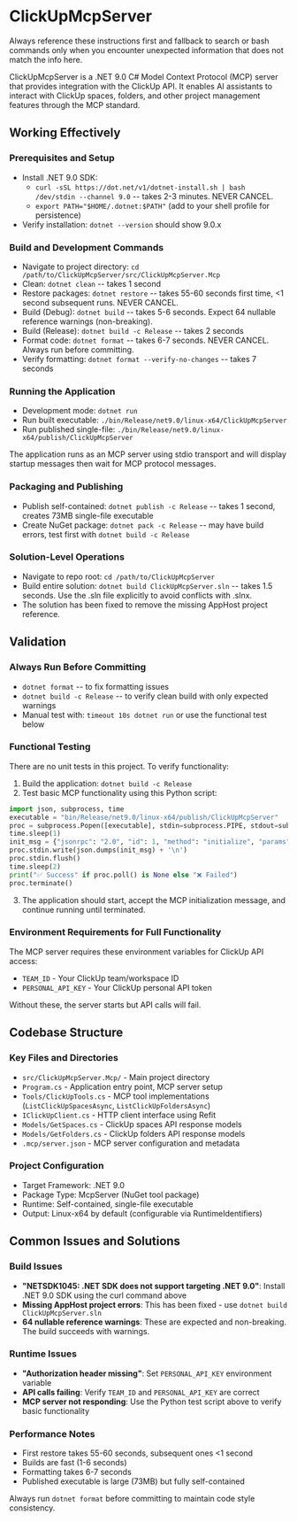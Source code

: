 # ClickUpMcpServer

Always reference these instructions first and fallback to search or bash commands only when you encounter unexpected information that does not match the info here.

ClickUpMcpServer is a .NET 9.0 C# Model Context Protocol (MCP) server that provides integration with the ClickUp API. It enables AI assistants to interact with ClickUp spaces, folders, and other project management features through the MCP standard.

## Working Effectively

### Prerequisites and Setup
- Install .NET 9.0 SDK:
  - `curl -sSL https://dot.net/v1/dotnet-install.sh | bash /dev/stdin --channel 9.0` -- takes 2-3 minutes. NEVER CANCEL.
  - `export PATH="$HOME/.dotnet:$PATH"` (add to your shell profile for persistence)
- Verify installation: `dotnet --version` should show 9.0.x

### Build and Development Commands
- Navigate to project directory: `cd /path/to/ClickUpMcpServer/src/ClickUpMcpServer.Mcp`
- Clean: `dotnet clean` -- takes 1 second
- Restore packages: `dotnet restore` -- takes 55-60 seconds first time, <1 second subsequent runs. NEVER CANCEL.
- Build (Debug): `dotnet build` -- takes 5-6 seconds. Expect 64 nullable reference warnings (non-breaking).
- Build (Release): `dotnet build -c Release` -- takes 2 seconds
- Format code: `dotnet format` -- takes 6-7 seconds. NEVER CANCEL. Always run before committing.
- Verify formatting: `dotnet format --verify-no-changes` -- takes 7 seconds

### Running the Application
- Development mode: `dotnet run`
- Run built executable: `./bin/Release/net9.0/linux-x64/ClickUpMcpServer`
- Run published single-file: `./bin/Release/net9.0/linux-x64/publish/ClickUpMcpServer`

The application runs as an MCP server using stdio transport and will display startup messages then wait for MCP protocol messages.

### Packaging and Publishing
- Publish self-contained: `dotnet publish -c Release` -- takes 1 second, creates 73MB single-file executable
- Create NuGet package: `dotnet pack -c Release` -- may have build errors, test first with `dotnet build -c Release`

### Solution-Level Operations
- Navigate to repo root: `cd /path/to/ClickUpMcpServer`
- Build entire solution: `dotnet build ClickUpMcpServer.sln` -- takes 1.5 seconds. Use the .sln file explicitly to avoid conflicts with .slnx.
- The solution has been fixed to remove the missing AppHost project reference.

## Validation

### Always Run Before Committing
- `dotnet format` -- to fix formatting issues
- `dotnet build -c Release` -- to verify clean build with only expected warnings
- Manual test with: `timeout 10s dotnet run` or use the functional test below

### Functional Testing
There are no unit tests in this project. To verify functionality:

1. Build the application: `dotnet build -c Release`
2. Test basic MCP functionality using this Python script:

```python
import json, subprocess, time
executable = "bin/Release/net9.0/linux-x64/publish/ClickUpMcpServer"
proc = subprocess.Popen([executable], stdin=subprocess.PIPE, stdout=subprocess.PIPE, text=True)
time.sleep(1)
init_msg = {"jsonrpc": "2.0", "id": 1, "method": "initialize", "params": {"protocolVersion": "2024-11-05", "capabilities": {}, "clientInfo": {"name": "test", "version": "1.0"}}}
proc.stdin.write(json.dumps(init_msg) + '\n')
proc.stdin.flush()
time.sleep(2)
print("✅ Success" if proc.poll() is None else "❌ Failed")
proc.terminate()
```

3. The application should start, accept the MCP initialization message, and continue running until terminated.

### Environment Requirements for Full Functionality
The MCP server requires these environment variables for ClickUp API access:
- `TEAM_ID` - Your ClickUp team/workspace ID
- `PERSONAL_API_KEY` - Your ClickUp personal API token

Without these, the server starts but API calls will fail.

## Codebase Structure

### Key Files and Directories
- `src/ClickUpMcpServer.Mcp/` - Main project directory
- `Program.cs` - Application entry point, MCP server setup
- `Tools/ClickUpTools.cs` - MCP tool implementations (`ListClickUpSpacesAsync`, `ListClickUpFoldersAsync`)
- `IClickUpClient.cs` - HTTP client interface using Refit
- `Models/GetSpaces.cs` - ClickUp spaces API response models
- `Models/GetFolders.cs` - ClickUp folders API response models
- `.mcp/server.json` - MCP server configuration and metadata

### Project Configuration
- Target Framework: .NET 9.0
- Package Type: McpServer (NuGet tool package)
- Runtime: Self-contained, single-file executable
- Output: Linux-x64 by default (configurable via RuntimeIdentifiers)

## Common Issues and Solutions

### Build Issues
- **"NETSDK1045: .NET SDK does not support targeting .NET 9.0"**: Install .NET 9.0 SDK using the curl command above
- **Missing AppHost project errors**: This has been fixed - use `dotnet build ClickUpMcpServer.sln`
- **64 nullable reference warnings**: These are expected and non-breaking. The build succeeds with warnings.

### Runtime Issues
- **"Authorization header missing"**: Set `PERSONAL_API_KEY` environment variable
- **API calls failing**: Verify `TEAM_ID` and `PERSONAL_API_KEY` are correct
- **MCP server not responding**: Use the Python test script above to verify basic functionality

### Performance Notes
- First restore takes 55-60 seconds, subsequent ones <1 second
- Builds are fast (1-6 seconds)
- Formatting takes 6-7 seconds
- Published executable is large (73MB) but fully self-contained

Always run `dotnet format` before committing to maintain code style consistency.